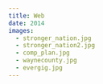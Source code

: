 ```yaml
---
title: Web
date: 2014
images:
  - stronger_nation.jpg
  - stronger_nation2.jpg
  - comp_plan.jpg
  - waynecounty.jpg
  - evergig.jpg
---
```

